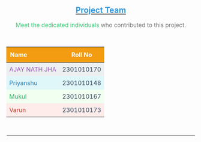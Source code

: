 <br>

<div align="center">
  <h2><ins><span style="color: #3498db;">Project Team</span></ins></h2>
  <p style="font-size: 1.1em; color: #777;">
    <span style="color: #2ecc71;">Meet the dedicated individuals</span> who contributed to this project.
  </p>
</div>

<br>

<table align="center">
  <thead>
    <tr style="background-color: #f39c12; color: white;">
      <th style="padding: 10px; text-align: left;">Name</th>
      <th style="padding: 10px; text-align: center;">Roll No</th>
    </tr>
  </thead>
  <tbody>
    <tr style="background-color: #ecf0f1;">
      <td style="padding: 8px; text-align: left;"><span style="color: #9b59b6;">AJAY NATH JHA</span></td>
      <td style="padding: 8px; text-align: center;"><span style="color: #34495e;">2301010170</span></td>
    </tr>
    <tr style="background-color: #e0f7fa;">
      <td style="padding: 8px; text-align: left;"><span style="color: #2980b9;">Priyanshu</span></td>
      <td style="padding: 8px; text-align: center;"><span style="color: #34495e;">2301010148</span></td>
    </tr>
    <tr style="background-color: #f0fff0;">
      <td style="padding: 8px; text-align: left;"><span style="color: #27ae60;">Mukul</span></td>
      <td style="padding: 8px; text-align: center;"><span style="color: #34495e;">2301010167</span></td>
    </tr>
    <tr style="background-color: #fdecea;">
      <td style="padding: 8px; text-align: left;"><span style="color: #c0392b;">Varun</span></td>
      <td style="padding: 8px; text-align: center;"><span style="color: #34495e;">2301010173</span></td>
    </tr>
  </tbody>
</table>

<br>
<hr style="border: 1px solid #eee; border-bottom-width: 0;">
<br>
